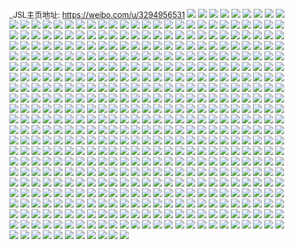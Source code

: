 _JSL主页地址: https://weibo.com/u/3294956531 
![](https://wx4.sinaimg.cn/mw2000/c4650bf3gy1h93slrghb8j22402tcnpe.jpg) 
![](https://wx4.sinaimg.cn/mw2000/c4650bf3gy1h93slu0epxj22bc3341kz.jpg) 
![](https://wx4.sinaimg.cn/mw2000/c4650bf3gy1h93slx57bfj22bc334npe.jpg) 
![](https://wx4.sinaimg.cn/mw2000/c4650bf3gy1h93sljylfbj21kw23vqv5.jpg) 
![](https://wx4.sinaimg.cn/mw2000/c4650bf3gy1h93sle7juzj22bc3344qr.jpg) 
![](https://wx4.sinaimg.cn/mw2000/c4650bf3gy1h93slixsg0j22bc334qv6.jpg) 
![](https://wx4.sinaimg.cn/mw2000/c4650bf3gy1h93slv5xr2j22bc334kjm.jpg) 
![](https://wx4.sinaimg.cn/mw2000/c4650bf3gy1h93slajs95j22bc334u0y.jpg) 
![](https://wx4.sinaimg.cn/mw2000/c4650bf3gy1h93slnsltlj22bc334e84.jpg) 
![](https://wx4.sinaimg.cn/mw2000/c4650bf3gy1h93sm0aquuj22bc3341l0.jpg) 
![](https://wx4.sinaimg.cn/mw2000/c4650bf3gy1h93sm4n67ij22bc334qv8.jpg) 
![](https://wx4.sinaimg.cn/mw2000/c4650bf3gy1h93slha24cj22632w4b2b.jpg) 
![](https://wx4.sinaimg.cn/mw2000/c4650bf3gy1h93sm57i3yj20hs0dcwfg.jpg) 
![](https://wx4.sinaimg.cn/mw2000/c4650bf3gy1h8xwhsje6uj224836ce83.jpg) 
![](https://wx4.sinaimg.cn/mw2000/c4650bf3gy1h8xwhnnsmej224836cb2d.jpg) 
![](https://wx4.sinaimg.cn/mw2000/c4650bf3gy1h8xwhj0mkvj224836cu0y.jpg) 
![](https://wx4.sinaimg.cn/mw2000/c4650bf3gy1h8xwhxky1kj220t2yaqv7.jpg) 
![](https://wx4.sinaimg.cn/mw2000/c4650bf3gy1h87clsj6h8j222w34db2a.jpg) 
![](https://wx4.sinaimg.cn/mw2000/c4650bf3gy1h87cltz0zdj21x02vi1ky.jpg) 
![](https://wx4.sinaimg.cn/mw2000/c4650bf3gy1h87clqzdgnj224836c4qs.jpg) 
![](https://wx4.sinaimg.cn/mw2000/c4650bf3gy1h87clw13a3j224836cb2b.jpg) 
![](https://wx4.sinaimg.cn/mw2000/c4650bf3gy1h87clxeji2j21wc2uiqv5.jpg) 
![](https://wx4.sinaimg.cn/mw2000/c4650bf3gy1h87cm06vm9j224836ce83.jpg) 
![](https://wx4.sinaimg.cn/mw2000/c4650bf3ly1h851cp0ze2j227g2xyhdu.jpg) 
![](https://wx4.sinaimg.cn/mw2000/c4650bf3ly1h851d4yn8pj22c0340x6q.jpg) 
![](https://wx4.sinaimg.cn/mw2000/c4650bf3ly1h851clc7efj222w2rv4qr.jpg) 
![](https://wx4.sinaimg.cn/mw2000/c4650bf3ly1h851cj6bh9j22c0340kjm.jpg) 
![](https://wx4.sinaimg.cn/mw2000/c4650bf3ly1h851ctcuplj22c0341npf.jpg) 
![](https://wx4.sinaimg.cn/mw2000/c4650bf3ly1h851d3t8nvj224p2ua1ky.jpg) 
![](https://wx4.sinaimg.cn/mw2000/c4650bf3ly1h851cnp757j22c0340e82.jpg) 
![](https://wx4.sinaimg.cn/mw2000/c4650bf3ly1h7ngvxtyj9j237k4tckjt.jpg) 
![](https://wx4.sinaimg.cn/mw2000/c4650bf3ly1h7ngjrd2pqj237k4tc1l9.jpg) 
![](https://wx4.sinaimg.cn/mw2000/c4650bf3ly1h7ngk8sul1j221g327kjn.jpg) 
![](https://wx4.sinaimg.cn/mw2000/c4650bf3ly1h7ngjl74mtj221m32gkjn.jpg) 
![](https://wx4.sinaimg.cn/mw2000/c4650bf3ly1h7ngw38clqj237k4tce8e.jpg) 
![](https://wx4.sinaimg.cn/mw2000/c4650bf3ly1h7ngji4rc7j232o21skjn.jpg) 
![](https://wx4.sinaimg.cn/mw2000/c4650bf3gy1h7uqg4345aj22dr367npg.jpg) 
![](https://wx4.sinaimg.cn/mw2000/c4650bf3gy1h7uqfsn1o2j22dr3671l0.jpg) 
![](https://wx4.sinaimg.cn/mw2000/c4650bf3gy1h7uqfnf4slj22dr367u0z.jpg) 
![](https://wx4.sinaimg.cn/mw2000/c4650bf3gy1h7uqfysjbcj22dr3671l0.jpg) 
![](https://wx4.sinaimg.cn/mw2000/c4650bf3gy1h6umljmu4mj22c0340kjm.jpg) 
![](https://wx4.sinaimg.cn/mw2000/c4650bf3gy1h6umlhaslwj22c03407wj.jpg) 
![](https://wx4.sinaimg.cn/mw2000/c4650bf3gy1h6umlic2pnj22a431iu0x.jpg) 
![](https://wx4.sinaimg.cn/mw2000/c4650bf3gy1h6umlbp02ej222y2ryqv5.jpg) 
![](https://wx4.sinaimg.cn/mw2000/c4650bf3gy1h6umleh306j22c0340hdv.jpg) 
![](https://wx4.sinaimg.cn/mw2000/c4650bf3gy1h6umladmlij22au32ge82.jpg) 
![](https://wx4.sinaimg.cn/mw2000/c4650bf3gy1h6kfefegu8j2224336u0y.jpg) 
![](https://wx4.sinaimg.cn/mw2000/c4650bf3gy1h6kfexi9tzj237k4tcu16.jpg) 
![](https://wx4.sinaimg.cn/mw2000/c4650bf3gy1h6kfejystoj223k35c1kx.jpg) 
![](https://wx4.sinaimg.cn/mw2000/c4650bf3gy1h6kfe503ajj224836cdzy.jpg) 
![](https://wx4.sinaimg.cn/mw2000/c4650bf3gy1h6kfdzsmpdj224836ce83.jpg) 
![](https://wx4.sinaimg.cn/mw2000/c4650bf3gy1h6kfe6lt2bj216f1rnu0u.jpg) 
![](https://wx4.sinaimg.cn/mw2000/c4650bf3gy1h6kferxjq0j237k4tcqvb.jpg) 
![](https://wx4.sinaimg.cn/mw2000/c4650bf3gy1h6kfe9suujj221731te83.jpg) 
![](https://wx4.sinaimg.cn/mw2000/c4650bf3gy1h6kff0veppj237k4tce8a.jpg) 
![](https://wx4.sinaimg.cn/mw2000/c4650bf3gy1h6kfedmyz5j214b1ohwkn.jpg) 
![](https://wx4.sinaimg.cn/mw2000/c4650bf3gy1h6kfe1ikgij221m32fqkh.jpg) 
![](https://wx4.sinaimg.cn/mw2000/c4650bf3gy1h6kfenhhjbj237k4tcnpd.jpg) 
![](https://wx4.sinaimg.cn/mw2000/c4650bf3gy1h6kfe848gfj221h32eb2a.jpg) 
![](https://wx4.sinaimg.cn/mw2000/c4650bf3gy1h6ehwy1xtaj20wi1ycu0y.jpg) 
![](https://wx4.sinaimg.cn/mw2000/c4650bf3gy1h6ehx15eb1j20wi1ychdv.jpg) 
![](https://wx4.sinaimg.cn/mw2000/c4650bf3gy1h6ehx5i5p4j20wi1yce83.jpg) 
![](https://wx4.sinaimg.cn/mw2000/c4650bf3gy1h6ehwvah5bj20wi1ycu0y.jpg) 
![](https://wx4.sinaimg.cn/mw2000/c4650bf3gy1h61ulgd1xaj21lv1lvnhf.jpg) 
![](https://wx4.sinaimg.cn/mw2000/c4650bf3gy1h61ulczks6j222q2rnkjn.jpg) 
![](https://wx4.sinaimg.cn/mw2000/c4650bf3gy1h61unn9sh6j22c03404qq.jpg) 
![](https://wx4.sinaimg.cn/mw2000/c4650bf3gy1h61ulb6ajfj21mu1mu1kx.jpg) 
![](https://wx4.sinaimg.cn/mw2000/c4650bf3gy1h61unm6zyej23402c0hdv.jpg) 
![](https://wx4.sinaimg.cn/mw2000/c4650bf3gy1h54clecxuej21s016o1kx.jpg) 
![](https://wx4.sinaimg.cn/mw2000/c4650bf3gy1h54clh0zn1j216o1s01kx.jpg) 
![](https://wx4.sinaimg.cn/mw2000/c4650bf3gy1h54clcs2aij234022o1l0.jpg) 
![](https://wx4.sinaimg.cn/mw2000/c4650bf3gy1h54clhnky5j213b1mz4nh.jpg) 
![](https://wx4.sinaimg.cn/mw2000/c4650bf3gy1h4tyiqtdcij22c0340kjl.jpg) 
![](https://wx4.sinaimg.cn/mw2000/c4650bf3gy1h4tyiuf2iwj22c0349npg.jpg) 
![](https://wx4.sinaimg.cn/mw2000/c4650bf3gy1h4tyipwog4j22c0340hdt.jpg) 
![](https://wx4.sinaimg.cn/mw2000/c4650bf3gy1h4tyiaglhij22c03404qp.jpg) 
![](https://wx4.sinaimg.cn/mw2000/c4650bf3gy1h4tyidvdcxj22892z0kjl.jpg) 
![](https://wx4.sinaimg.cn/mw2000/c4650bf3gy1h4tyinc8ojj22c0340hdv.jpg) 
![](https://wx4.sinaimg.cn/mw2000/c4650bf3gy1h4tyih3fg0j22c0340b2b.jpg) 
![](https://wx4.sinaimg.cn/mw2000/c4650bf3gy1h4tyion994j229f30k1ky.jpg) 
![](https://wx4.sinaimg.cn/mw2000/c4650bf3gy1h4tyikgzlfj229r310qv5.jpg) 
![](https://wx4.sinaimg.cn/mw2000/c4650bf3gy1h4pvcrmjpuj237k4tcqv8.jpg) 
![](https://wx4.sinaimg.cn/mw2000/c4650bf3gy1h4pvcgn1gdj222o340e82.jpg) 
![](https://wx4.sinaimg.cn/mw2000/c4650bf3gy1h4pvcplu4ej21r0340e3y.jpg) 
![](https://wx4.sinaimg.cn/mw2000/c4650bf3gy1h4pvcldfxyj234022o7wj.jpg) 
![](https://wx4.sinaimg.cn/mw2000/c4650bf3gy1h4pvcosl6tj222o340npf.jpg) 
![](https://wx4.sinaimg.cn/mw2000/c4650bf3gy1h4pvcw44k9j237k4tckjs.jpg) 
![](https://wx4.sinaimg.cn/mw2000/c4650bf3gy1h4pvcj55quj222o3407wi.jpg) 
![](https://wx4.sinaimg.cn/mw2000/c4650bf3gy1h4pvd1eq24j237k4tcqvc.jpg) 
![](https://wx4.sinaimg.cn/mw2000/c4650bf3gy1h4pvd77skuj237k4tce89.jpg) 
![](https://wx4.sinaimg.cn/mw2000/c4650bf3gy1h4pvcmei62j22c03407wi.jpg) 
![](https://wx4.sinaimg.cn/mw2000/c4650bf3gy1h4pvcemn5hj222o340hdu.jpg) 
![](https://wx4.sinaimg.cn/mw2000/c4650bf3gy1h4nr6ww0guj224r1renn5.jpg) 
![](https://wx4.sinaimg.cn/mw2000/c4650bf3gy1h4nr6xrmu2j22c0340ay5.jpg) 
![](https://wx4.sinaimg.cn/mw2000/c4650bf3gy1h4nr759xn3j226q2wy1kx.jpg) 
![](https://wx4.sinaimg.cn/mw2000/c4650bf3gy1h4nr72285qj22bt33rkjl.jpg) 
![](https://wx4.sinaimg.cn/mw2000/c4650bf3gy1h4nr731p26j22c0340npd.jpg) 
![](https://wx4.sinaimg.cn/mw2000/c4650bf3gy1h4nr6yvvgbj22b332sb29.jpg) 
![](https://wx4.sinaimg.cn/mw2000/c4650bf3gy1h4nr70zv2nj22c0340kjl.jpg) 
![](https://wx4.sinaimg.cn/mw2000/c4650bf3gy1h4hvg5lzgzj222o340qv7.jpg) 
![](https://wx4.sinaimg.cn/mw2000/c4650bf3gy1h4hvfxrpd4j237k4tc1l9.jpg) 
![](https://wx4.sinaimg.cn/mw2000/c4650bf3gy1h4hvg1xma6j222o340x6r.jpg) 
![](https://wx4.sinaimg.cn/mw2000/c4650bf3gy1h4hvg86sl4j222o340b2c.jpg) 
![](https://wx4.sinaimg.cn/mw2000/c4650bf3gy1h4hvgn24vfj237k4tcu16.jpg) 
![](https://wx4.sinaimg.cn/mw2000/c4650bf3gy1h4hvgahlr3j222o340b2c.jpg) 
![](https://wx4.sinaimg.cn/mw2000/c4650bf3gy1h4hvghfktnj237k4tcqve.jpg) 
![](https://wx4.sinaimg.cn/mw2000/c4650bf3gy1h4hvgd40nej222o340kjo.jpg) 
![](https://wx4.sinaimg.cn/mw2000/c4650bf3gy1h4dsec7txzj22b332shdu.jpg) 
![](https://wx4.sinaimg.cn/mw2000/c4650bf3gy1h4dp3ckf2hj22c0340e81.jpg) 
![](https://wx4.sinaimg.cn/mw2000/c4650bf3gy1h4dp3dl429j223n2sv4qq.jpg) 
![](https://wx4.sinaimg.cn/mw2000/c4650bf3gy1h4dp3bp88bj22av32hhdt.jpg) 
![](https://wx4.sinaimg.cn/mw2000/c4650bf3gy1h4dp38w5ljj22c0340kjm.jpg) 
![](https://wx4.sinaimg.cn/mw2000/c4650bf3gy1h4dp39tg1lj22be337kjl.jpg) 
![](https://wx4.sinaimg.cn/mw2000/c4650bf3gy1h4dp4cylehj224l2u31ky.jpg) 
![](https://wx4.sinaimg.cn/mw2000/c4650bf3gy1h3w0zk93ffj22ap329npd.jpg) 
![](https://wx4.sinaimg.cn/mw2000/c4650bf3gy1h3w0zsh9jgj22172plnpd.jpg) 
![](https://wx4.sinaimg.cn/mw2000/c4650bf3gy1h3w0zm3528j21xw2l74qq.jpg) 
![](https://wx4.sinaimg.cn/mw2000/c4650bf3gy1h3w0zhut9oj228m2zhkjl.jpg) 
![](https://wx4.sinaimg.cn/mw2000/c4650bf3gy1h3w0zpjjemj228z3001kz.jpg) 
![](https://wx4.sinaimg.cn/mw2000/c4650bf3gy1h3w0zg7483j220h2on7wi.jpg) 
![](https://wx4.sinaimg.cn/mw2000/c4650bf3gy1h3w0ze2y7ej22a631ke81.jpg) 
![](https://wx4.sinaimg.cn/mw2000/c4650bf3gy1h3w0zj4n33j22c0340npd.jpg) 
![](https://wx4.sinaimg.cn/mw2000/c4650bf3gy1h3a4cqukffj20xc4bkhdu.jpg) 
![](https://wx4.sinaimg.cn/mw2000/c4650bf3gy1h3a4cbrvnzj20xc462b2a.jpg) 
![](https://wx4.sinaimg.cn/mw2000/c4650bf3gy1h3a4cgulzej20xc2gwhdt.jpg) 
![](https://wx4.sinaimg.cn/mw2000/c4650bf3gy1h3a4cj5zypj20xc2gw7wh.jpg) 
![](https://wx4.sinaimg.cn/mw2000/c4650bf3gy1h3a4ck5qv8j215o1jk7qm.jpg) 
![](https://wx4.sinaimg.cn/mw2000/c4650bf3gy1h3a4ci08bdj20xc38ob29.jpg) 
![](https://wx4.sinaimg.cn/mw2000/c4650bf3gy1h3a4cl51z1j20uk3hz1kx.jpg) 
![](https://wx4.sinaimg.cn/mw2000/c4650bf3gy1h3a4cn9iukj20xc5k0kjm.jpg) 
![](https://wx4.sinaimg.cn/mw2000/c4650bf3gy1h3a4covi2tj20xc462u0x.jpg) 
![](https://wx4.sinaimg.cn/mw2000/c4650bf3gy1h3a4d52fqcj215o1qi4qp.jpg) 
![](https://wx4.sinaimg.cn/mw2000/c4650bf3gy1h2u9tt6k64j20rb10f4e6.jpg) 
![](https://wx4.sinaimg.cn/mw2000/c4650bf3gy1h2u9ttm7alj20r0100gyv.jpg) 
![](https://wx4.sinaimg.cn/mw2000/c4650bf3gy1h2u9tu2xl2j20rd10hwsn.jpg) 
![](https://wx4.sinaimg.cn/mw2000/c4650bf3gy1h2u9tv7m39j20r5106drc.jpg) 
![](https://wx4.sinaimg.cn/mw2000/c4650bf3gy1h2u9tvq4kjj20r5107k2b.jpg) 
![](https://wx4.sinaimg.cn/mw2000/c4650bf3gy1h2u9ts3v2mj20qy0zxgy2.jpg) 
![](https://wx4.sinaimg.cn/mw2000/c4650bf3gy1h2hjsxbeylj215o3344qp.jpg) 
![](https://wx4.sinaimg.cn/mw2000/c4650bf3gy1h2hjszbi2aj215o335kjm.jpg) 
![](https://wx4.sinaimg.cn/mw2000/c4650bf3gy1h2hjto8ke6j22c0340hdw.jpg) 
![](https://wx4.sinaimg.cn/mw2000/c4650bf3gy1h2hjtlgk5jj22c0340kjo.jpg) 
![](https://wx4.sinaimg.cn/mw2000/c4650bf3gy1h299l1rnrlj22c0340b29.jpg) 
![](https://wx4.sinaimg.cn/mw2000/c4650bf3gy1h299uuobz4j21e31ur4jw.jpg) 
![](https://wx4.sinaimg.cn/mw2000/c4650bf3gy1h299vqetdyj22a931o7wi.jpg) 
![](https://wx4.sinaimg.cn/mw2000/c4650bf3gy1h299vg4zb9j225o2vk7wh.jpg) 
![](https://wx4.sinaimg.cn/mw2000/c4650bf3gy1h299ves66zj22c0340x6q.jpg) 
![](https://wx4.sinaimg.cn/mw2000/c4650bf3gy1h299v3bhx9j226n2wvqv6.jpg) 
![](https://wx4.sinaimg.cn/mw2000/c4650bf3gy1h299vnpfcqj22c0340u0y.jpg) 
![](https://wx4.sinaimg.cn/mw2000/c4650bf3gy1h1v8vt6dr0j215o1jke81.jpg) 
![](https://wx4.sinaimg.cn/mw2000/c4650bf3gy1h1v8w290ygj222o340u11.jpg) 
![](https://wx4.sinaimg.cn/mw2000/c4650bf3gy1h1v8x3cz8yj24tc37ke89.jpg) 
![](https://wx4.sinaimg.cn/mw2000/c4650bf3gy1h1v8w80riuj222o340kjo.jpg) 
![](https://wx4.sinaimg.cn/mw2000/c4650bf3gy1h1v8vrm54aj234022o1l0.jpg) 
![](https://wx4.sinaimg.cn/mw2000/c4650bf3gy1h1v8vwb315j21z02yge83.jpg) 
![](https://wx4.sinaimg.cn/mw2000/c4650bf3gy1h1v8vkeo67j237k4tcb2i.jpg) 
![](https://wx4.sinaimg.cn/mw2000/c4650bf3gy1h1v8vm7q8kj21s016o1kx.jpg) 
![](https://wx4.sinaimg.cn/mw2000/c4650bf3gy1h1v8vn24sfj216o1s0ngr.jpg) 
![](https://wx4.sinaimg.cn/mw2000/c4650bf3gy1h1v8wmns60j24tc37khe1.jpg) 
![](https://wx4.sinaimg.cn/mw2000/c4650bf3gy1h1v8wuuqplj24tc37kkjt.jpg) 
![](https://wx4.sinaimg.cn/mw2000/c4650bf3gy1h1v8wevlkcj22r144j7wo.jpg) 
![](https://wx4.sinaimg.cn/mw2000/c4650bf3gy1h1ihrgshwnj21zn2zh1l0.jpg) 
![](https://wx4.sinaimg.cn/mw2000/c4650bf3gy1h1ihrmojedj22c0340u0y.jpg) 
![](https://wx4.sinaimg.cn/mw2000/c4650bf3gy1h1ihrjxh2zj226g2wmnpd.jpg) 
![](https://wx4.sinaimg.cn/mw2000/c4650bf3gy1h1ihro2c1tj22c0340kjm.jpg) 
![](https://wx4.sinaimg.cn/mw2000/c4650bf3gy1h1ihrf3w5wj21yf2xn7wk.jpg) 
![](https://wx4.sinaimg.cn/mw2000/c4650bf3gy1h1ihrl3eruj22c03404qr.jpg) 
![](https://wx4.sinaimg.cn/mw2000/c4650bf3gy1h1ihri56cij21sf2opb2b.jpg) 
![](https://wx4.sinaimg.cn/mw2000/c4650bf3gy1h13s1uevtnj22c0340u0y.jpg) 
![](https://wx4.sinaimg.cn/mw2000/c4650bf3gy1h13s1pxqpgj21xs2wox6q.jpg) 
![](https://wx4.sinaimg.cn/mw2000/c4650bf3gy1h13s1w37qxj22c0340hdu.jpg) 
![](https://wx4.sinaimg.cn/mw2000/c4650bf3gy1h13s1nesxnj221v32tkjm.jpg) 
![](https://wx4.sinaimg.cn/mw2000/c4650bf3gy1h13s1gxhopj21xj2kqhdt.jpg) 
![](https://wx4.sinaimg.cn/mw2000/c4650bf3gy1h13s1lnik5j22c03401kz.jpg) 
![](https://wx4.sinaimg.cn/mw2000/c4650bf3gy1h13s200ujfj227o2y8npd.jpg) 
![](https://wx4.sinaimg.cn/mw2000/c4650bf3gy1h0mjjm5bguj22c02c0b29.jpg) 
![](https://wx4.sinaimg.cn/mw2000/c4650bf3gy1h0mj9qp9evj22c02c01ky.jpg) 
![](https://wx4.sinaimg.cn/mw2000/c4650bf3gy1h0mjaauj25j22c02c0kjm.jpg) 
![](https://wx4.sinaimg.cn/mw2000/c4650bf3gy1h0fnkpm2t9j2226338npg.jpg) 
![](https://wx4.sinaimg.cn/mw2000/c4650bf3gy1h0fnks176ej229s3eo4qt.jpg) 
![](https://wx4.sinaimg.cn/mw2000/c4650bf3gy1h0fnknmd5qj222o33yu0z.jpg) 
![](https://wx4.sinaimg.cn/mw2000/c4650bf3gy1h0ficjed3pj21v633yqv8.jpg) 
![](https://wx4.sinaimg.cn/mw2000/c4650bf3gy1h0ficryx0mj229s3eonpg.jpg) 
![](https://wx4.sinaimg.cn/mw2000/c4650bf3gy1h0ficmy32bj222a33fe85.jpg) 
![](https://wx4.sinaimg.cn/mw2000/c4650bf3gy1h0ficgobf1j2222333b2b.jpg) 
![](https://wx4.sinaimg.cn/mw2000/c4650bf3gy1h0ficv55scj229s3eonpg.jpg) 
![](https://wx4.sinaimg.cn/mw2000/c4650bf3gy1h0ficourp4j21vt2tpqv6.jpg) 
![](https://wx4.sinaimg.cn/mw2000/c4650bf3gy1h0au8t74vwj22263397wj.jpg) 
![](https://wx4.sinaimg.cn/mw2000/c4650bf3gy1h0au8w34owj222o33yqv7.jpg) 
![](https://wx4.sinaimg.cn/mw2000/c4650bf3gy1h0au95nizfj221q32k1l0.jpg) 
![](https://wx4.sinaimg.cn/mw2000/c4650bf3gy1h0au8lv2h5j233y22o1l0.jpg) 
![](https://wx4.sinaimg.cn/mw2000/c4650bf3gy1h0au8ob98qj215o1jlkai.jpg) 
![](https://wx4.sinaimg.cn/mw2000/c4650bf3gy1h0au91ay5oj233y22o7wk.jpg) 
![](https://wx4.sinaimg.cn/mw2000/c4650bf3gy1h02qp582lwj22by33z7wj.jpg) 
![](https://wx4.sinaimg.cn/mw2000/c4650bf3gy1h02qphy6bfj22c0340u0y.jpg) 
![](https://wx4.sinaimg.cn/mw2000/c4650bf3gy1h02qpdzq25j22c0340b2b.jpg) 
![](https://wx4.sinaimg.cn/mw2000/c4650bf3gy1h02qpape3yj22c03404qr.jpg) 
![](https://wx4.sinaimg.cn/mw2000/c4650bf3gy1gzvtg94en0j20ww1dcwua.jpg) 
![](https://wx4.sinaimg.cn/mw2000/c4650bf3gy1gzvtga7i9gj20tf184gwb.jpg) 
![](https://wx4.sinaimg.cn/mw2000/c4650bf3gy1gzvtgb1mfhj20ww1dcwr2.jpg) 
![](https://wx4.sinaimg.cn/mw2000/c4650bf3gy1gzvtg9vazqj20ww1dck4c.jpg) 
![](https://wx4.sinaimg.cn/mw2000/c4650bf3gy1gzvtgalrlgj20t517q12h.jpg) 
![](https://wx4.sinaimg.cn/mw2000/c4650bf3gy1gzvtg9h57gj20ww1dcdsx.jpg) 
![](https://wx4.sinaimg.cn/mw2000/c4650bf3gy1gz9zwm8ap1j223v2t5hdu.jpg) 
![](https://wx4.sinaimg.cn/mw2000/c4650bf3gy1gz9zwmyw3fj221v2vg4qp.jpg) 
![](https://wx4.sinaimg.cn/mw2000/c4650bf3gy1gz9zwnv7dsj22422tfb2a.jpg) 
![](https://wx4.sinaimg.cn/mw2000/c4650bf3gy1gz9zwps89qj22c0340u0y.jpg) 
![](https://wx4.sinaimg.cn/mw2000/c4650bf3gy1gz9zwomvuvj22c03404qp.jpg) 
![](https://wx4.sinaimg.cn/mw2000/c4650bf3gy1gz9zwie5ezj21z82mz7wh.jpg) 
![](https://wx4.sinaimg.cn/mw2000/c4650bf3gy1gz9zwqj7a4j22c0340hdt.jpg) 
![](https://wx4.sinaimg.cn/mw2000/c4650bf3gy1gyr3yjmceoj223i2wehdt.jpg) 
![](https://wx4.sinaimg.cn/mw2000/c4650bf3gy1gyr3yifvhpj224u2zlb2a.jpg) 
![](https://wx4.sinaimg.cn/mw2000/c4650bf3gy1gyr3yfflohj22c0340qv5.jpg) 
![](https://wx4.sinaimg.cn/mw2000/c4650bf3gy1gyr3yky672j228m2zghdt.jpg) 
![](https://wx4.sinaimg.cn/mw2000/c4650bf3gy1gyr47ex9thj22ar32dhdt.jpg) 
![](https://wx4.sinaimg.cn/mw2000/c4650bf3gy1gyr3yed7uvj21pm2d57wh.jpg) 
![](https://wx4.sinaimg.cn/mw2000/c4650bf3gy1gyfkzx4hs5j214l1ktk8e.jpg) 
![](https://wx4.sinaimg.cn/mw2000/c4650bf3gy1gyfkzy5bkzj214n1kwdxz.jpg) 
![](https://wx4.sinaimg.cn/mw2000/c4650bf3gy1gyfkzzr8rtj214l1ktwwq.jpg) 
![](https://wx4.sinaimg.cn/mw2000/c4650bf3gy1gyfl00ea8aj214l1ktngm.jpg) 
![](https://wx4.sinaimg.cn/mw2000/c4650bf3gy1gyfkzxmuevj214l1kth25.jpg) 
![](https://wx4.sinaimg.cn/mw2000/c4650bf3gy1gyfkzz6dazj214l1kt7kh.jpg) 
![](https://wx4.sinaimg.cn/mw2000/c4650bf3gy1gyfkzymoa2j214l1kttrj.jpg) 
![](https://wx4.sinaimg.cn/mw2000/c4650bf3gy1gy7e0zerfij21401hcwsc.jpg) 
![](https://wx4.sinaimg.cn/mw2000/c4650bf3gy1gy6k0r36wmj21mu1mu7wh.jpg) 
![](https://wx4.sinaimg.cn/mw2000/c4650bf3gy1gy6k0pzyrqj22c0340x6p.jpg) 
![](https://wx4.sinaimg.cn/mw2000/c4650bf3gy1gy6k0oi9bej22762xknpd.jpg) 
![](https://wx4.sinaimg.cn/mw2000/c4650bf3gy1gx6prayq0dj20sk0ob413.jpg) 
![](https://wx4.sinaimg.cn/mw2000/c4650bf3gy1gx4akl6r06j21401hcwqc.jpg) 
![](https://wx4.sinaimg.cn/mw2000/c4650bf3gy1gx4akbdg06j22c0340x6r.jpg) 
![](https://wx4.sinaimg.cn/mw2000/c4650bf3gy1gx4akjulxtj22ds1scu0y.jpg) 
![](https://wx4.sinaimg.cn/mw2000/c4650bf3gy1gx4al48tdxj226m2wthdu.jpg) 
![](https://wx4.sinaimg.cn/mw2000/c4650bf3gy1gx4al7sajlj22c02c01kx.jpg) 
![](https://wx4.sinaimg.cn/mw2000/c4650bf3gy1gx4akvvxo0j22c0340kjn.jpg) 
![](https://wx4.sinaimg.cn/mw2000/c4650bf3gy1gx22f7s6joj222i2rcqv6.jpg) 
![](https://wx4.sinaimg.cn/mw2000/c4650bf3gy1gx22f3s8euj22c0340npg.jpg) 
![](https://wx4.sinaimg.cn/mw2000/c4650bf3gy1gx22f64tuyj22c0340x6r.jpg) 
![](https://wx4.sinaimg.cn/mw2000/c4650bf3gy1gx22fcr4urj229930dnpe.jpg) 
![](https://wx4.sinaimg.cn/mw2000/c4650bf3gy1gx22fdm78wj21401hc1kx.jpg) 
![](https://wx4.sinaimg.cn/mw2000/c4650bf3gy1gx22fk2hnvj22c0340x6q.jpg) 
![](https://wx4.sinaimg.cn/mw2000/c4650bf3gy1gx22f9sja1j22c0340qv7.jpg) 
![](https://wx4.sinaimg.cn/mw2000/c4650bf3gy1gx22fb51qfj227l2y6npe.jpg) 
![](https://wx4.sinaimg.cn/mw2000/c4650bf3gy1gx22ffka7rj21r03401l0.jpg) 
![](https://wx4.sinaimg.cn/mw2000/c4650bf3gy1gx22fihos4j23402c0x6q.jpg) 
![](https://wx4.sinaimg.cn/mw2000/c4650bf3gy1gwu1rwhthdj21x52k71kx.jpg) 
![](https://wx4.sinaimg.cn/mw2000/c4650bf3gy1gwu1rxbzhhj224k2u37wh.jpg) 
![](https://wx4.sinaimg.cn/mw2000/c4650bf3gy1gwtw399x06j22zv28wqv6.jpg) 
![](https://wx4.sinaimg.cn/mw2000/c4650bf3gy1gwtpt1rjroj22c0340hdv.jpg) 
![](https://wx4.sinaimg.cn/mw2000/c4650bf3gy1gwtpt9sv7oj22c02c01ky.jpg) 
![](https://wx4.sinaimg.cn/mw2000/c4650bf3gy1gwtpteuch9j22c0340kjl.jpg) 
![](https://wx4.sinaimg.cn/mw2000/c4650bf3gy1gwrct2qn00j20wi0gw783.jpg) 
![](https://wx4.sinaimg.cn/mw2000/c4650bf3gy1gwcnjjxyvkj20u0140496.jpg) 
![](https://wx4.sinaimg.cn/mw2000/c4650bf3gy1gwcnjmxetxj214h1hzb29.jpg) 
![](https://wx4.sinaimg.cn/mw2000/c4650bf3gy1gwcnpr0iqvj22c0340x6q.jpg) 
![](https://wx4.sinaimg.cn/mw2000/c4650bf3gy1gwcnjolb8vj21kw1kwqv5.jpg) 
![](https://wx4.sinaimg.cn/mw2000/c4650bf3gy1gwcnjj47zmj22ao328b2a.jpg) 
![](https://wx4.sinaimg.cn/mw2000/c4650bf3gy1gwcnjg9zirj21kw1kwnpd.jpg) 
![](https://wx4.sinaimg.cn/mw2000/c4650bf3gy1gwcnjwyn9pj23402c0hdu.jpg) 
![](https://wx4.sinaimg.cn/mw2000/c4650bf3gy1gwco3qdbvqj22c0340kjq.jpg) 
![](https://wx4.sinaimg.cn/mw2000/c4650bf3gy1gwcnjqx6xnj22c02c0hdu.jpg) 
![](https://wx4.sinaimg.cn/mw2000/c4650bf3gy1gwcnk5y8z6j22c02c0qv5.jpg) 
![](https://wx4.sinaimg.cn/mw2000/c4650bf3gy1gwbfcf3qgyj22c02c0npd.jpg) 
![](https://wx4.sinaimg.cn/mw2000/c4650bf3gy1gwbfcvjwlej22c02c0kjl.jpg) 
![](https://wx4.sinaimg.cn/mw2000/c4650bf3gy1gwbfdteib4j22c02c0kjl.jpg) 
![](https://wx4.sinaimg.cn/mw2000/c4650bf3gy1gw5ogv6pzrj21q52avu0x.jpg) 
![](https://wx4.sinaimg.cn/mw2000/c4650bf3gy1gvyoufz71kj22c02c0npd.jpg) 
![](https://wx4.sinaimg.cn/mw2000/c4650bf3gy1gvyotvwdlwj2243243qv5.jpg) 
![](https://wx4.sinaimg.cn/mw2000/c4650bf3gy1gvyotqml8hj229e29ekjl.jpg) 
![](https://wx4.sinaimg.cn/mw2000/c4650bf3gy1gvyoujtky2j2275275kjl.jpg) 
![](https://wx4.sinaimg.cn/mw2000/c4650bf3gy1gvyou6wnntj22c0340b2a.jpg) 
![](https://wx4.sinaimg.cn/mw2000/c4650bf3gy1gvyou25bjbj21ri2cfnjt.jpg) 
![](https://wx4.sinaimg.cn/mw2000/c4650bf3gy1gvxsws2byej211c0s0qbx.jpg) 
![](https://wx4.sinaimg.cn/mw2000/c4650bf3gy1gvxswrecx2j20u0142th5.jpg) 
![](https://wx4.sinaimg.cn/mw2000/c4650bf3gy1gvxswq3yrjj20r810e44d.jpg) 
![](https://wx4.sinaimg.cn/mw2000/c4650bf3gy1gvxswtvfo2j23402c0qv5.jpg) 
![](https://wx4.sinaimg.cn/mw2000/003AZiIbgy1gvqfhpwaujj61te2f7b2a02.jpg) 
![](https://wx4.sinaimg.cn/mw2000/003AZiIbgy1gvqfhhypufj61uo2gve8302.jpg) 
![](https://wx4.sinaimg.cn/mw2000/003AZiIbgy1gvqfhl89zgj61w02ioqv702.jpg) 
![](https://wx4.sinaimg.cn/mw2000/003AZiIbgy1gvqfhoei4qj61w02ionpf02.jpg) 
![](https://wx4.sinaimg.cn/mw2000/003AZiIbgy1gvqfhjail6j61w02ioqv602.jpg) 
![](https://wx4.sinaimg.cn/mw2000/003AZiIbgy1gvqfhmrxthj61r32c4kjm02.jpg) 
![](https://wx4.sinaimg.cn/mw2000/003AZiIbgy1gvktyywiodj61l72dt7tj02.jpg) 
![](https://wx4.sinaimg.cn/mw2000/003AZiIbgy1gvktz5hv24j61k32cpkha02.jpg) 
![](https://wx4.sinaimg.cn/mw2000/003AZiIbgy1gvktz1fyobj61ju2cb1kx02.jpg) 
![](https://wx4.sinaimg.cn/mw2000/003AZiIbgy1gvktz81c2bj61jx2cgdwm02.jpg) 
![](https://wx4.sinaimg.cn/mw2000/003AZiIbgy1gvktz6v6c4j61n12h4tzr02.jpg) 
![](https://wx4.sinaimg.cn/mw2000/003AZiIbgy1gvktywt7kqj61lq2f64qp02.jpg) 
![](https://wx4.sinaimg.cn/mw2000/003AZiIbgy1gvktz01gwpj61cm20vwxm02.jpg) 
![](https://wx4.sinaimg.cn/mw2000/003AZiIbgy1gvpfiju8e9j61bd1z4tn002.jpg) 
![](https://wx4.sinaimg.cn/mw2000/003AZiIbgy1gvpfij0erwj61o22iob2902.jpg) 
![](https://wx4.sinaimg.cn/mw2000/003AZiIbgy1gvijl4o1afj61n82hf4q402.jpg) 
![](https://wx4.sinaimg.cn/mw2000/003AZiIbgy1gvijl5sdfvj61o22ioe8102.jpg) 
![](https://wx4.sinaimg.cn/mw2000/003AZiIbgy1gvijl8e421j61gx27x7wh02.jpg) 
![](https://wx4.sinaimg.cn/mw2000/003AZiIbgy1gvijl3pdpaj61o22io7wh02.jpg) 
![](https://wx4.sinaimg.cn/mw2000/003AZiIbgy1gvijl1btvxj61ls2f87wh02.jpg) 
![](https://wx4.sinaimg.cn/mw2000/003AZiIbgy1gvijl72fbsj61dx23e4qp02.jpg) 
![](https://wx4.sinaimg.cn/mw2000/003AZiIbgy1gv9bamwhpkj63402c0npd02.jpg) 
![](https://wx4.sinaimg.cn/mw2000/003AZiIbgy1gv9balgb31j61420u0gsg02.jpg) 
![](https://wx4.sinaimg.cn/mw2000/003AZiIbgy1gv9bakzs3zj60u0142tgs02.jpg) 
![](https://wx4.sinaimg.cn/mw2000/003AZiIbgy1gv9bakc3ybj61420u0ah902.jpg) 
![](https://wx4.sinaimg.cn/mw2000/003AZiIbgy1gv775ns2f7j61jk1jkhc302.jpg) 
![](https://wx4.sinaimg.cn/mw2000/003AZiIbgy1gv775oy73bj61jk15o1ax02.jpg) 
![](https://wx4.sinaimg.cn/mw2000/003AZiIbgy1gv775s2eymj61jk1jkaop02.jpg) 
![](https://wx4.sinaimg.cn/mw2000/003AZiIbgy1gv775u0rglj61jk1jkty902.jpg) 
![](https://wx4.sinaimg.cn/mw2000/003AZiIbgy1gv775thftoj61jk1jknli02.jpg) 
![](https://wx4.sinaimg.cn/mw2000/003AZiIbgy1gv775ofbvxj61jk1jk4lr02.jpg) 
![](https://wx4.sinaimg.cn/mw2000/003AZiIbgy1gv775pr53fj61jk1jke8102.jpg) 
![](https://wx4.sinaimg.cn/mw2000/003AZiIbgy1gv775r9p06j61jk1jk1kx02.jpg) 
![](https://wx4.sinaimg.cn/mw2000/003AZiIbgy1gv775sw4g2j61jk15owuh02.jpg) 
![](https://wx4.sinaimg.cn/mw2000/003AZiIbgy1gv0ygpayvhj61jk1jke8102.jpg) 
![](https://wx4.sinaimg.cn/mw2000/003AZiIbgy1guz2tsey95j62c02c0e8102.jpg) 
![](https://wx4.sinaimg.cn/mw2000/003AZiIbgy1guz2tx6qx1j62c02c0kjm02.jpg) 
![](https://wx4.sinaimg.cn/mw2000/003AZiIbgy1guz2ttgd93j617f1arasr02.jpg) 
![](https://wx4.sinaimg.cn/mw2000/003AZiIbgy1guz2tvh6x4j62c02c0kjm02.jpg) 
![](https://wx4.sinaimg.cn/mw2000/003AZiIbly1gtwlhj9ohyj61w02iox6p02.jpg) 
![](https://wx4.sinaimg.cn/mw2000/003AZiIbly1gtwlh8o9nzj61w02ioe8302.jpg) 
![](https://wx4.sinaimg.cn/mw2000/003AZiIbly1gtwlhc3xfuj61w02iokjm02.jpg) 
![](https://wx4.sinaimg.cn/mw2000/003AZiIbly1gtwlh4iehbj61w02iohdt02.jpg) 
![](https://wx4.sinaimg.cn/mw2000/003AZiIbly1gtwlhhp38dj62c02c0x6p02.jpg) 
![](https://wx4.sinaimg.cn/mw2000/003AZiIbly1gtwlh3mlxmj61w02ioe8102.jpg) 
![](https://wx4.sinaimg.cn/mw2000/003AZiIbly1gtwlheb6v6j61ss2ed7wh02.jpg) 
![](https://wx4.sinaimg.cn/mw2000/003AZiIbly1gtwlhf631kj61w02iob2902.jpg) 
![](https://wx4.sinaimg.cn/mw2000/003AZiIbly1gtwlhgf4m4j61t22er4qq02.jpg) 
![](https://wx4.sinaimg.cn/mw2000/c4650bf3gy1gt4pfjm8m2j21ei1ei4qp.jpg) 
![](https://wx4.sinaimg.cn/mw2000/c4650bf3gy1gt4pfm8azlj21ei1ei4qp.jpg) 
![](https://wx4.sinaimg.cn/mw2000/c4650bf3gy1gt4pfh8aicj21ei1ei7wh.jpg) 
![](https://wx4.sinaimg.cn/mw2000/c4650bf3gy1gt4pfpekqkj228k28kx6p.jpg) 
![](https://wx4.sinaimg.cn/mw2000/c4650bf3ly1gsmm1rscwcj21jk1jkqhy.jpg) 
![](https://wx4.sinaimg.cn/mw2000/c4650bf3ly1gsmm1q3ftaj21jk2224qp.jpg) 
![](https://wx4.sinaimg.cn/mw2000/c4650bf3ly1gsmm1r6a36j21jk1jkncc.jpg) 
![](https://wx4.sinaimg.cn/mw2000/c4650bf3ly1gsmm1syy79j21jk2221kx.jpg) 
![](https://wx4.sinaimg.cn/mw2000/c4650bf3ly1gsmm1uz9lrj21jk15oqnq.jpg) 
![](https://wx4.sinaimg.cn/mw2000/c4650bf3ly1gsmm1u568aj21jk2227wh.jpg) 
![](https://wx4.sinaimg.cn/mw2000/c4650bf3ly1gq4h03eqeaj229g29gwkg.jpg) 
![](https://wx4.sinaimg.cn/mw2000/c4650bf3gy1gpo6gyni8qj21w02io4qp.jpg) 
![](https://wx4.sinaimg.cn/mw2000/c4650bf3gy1gpo6h38akdj225w25wk6f.jpg) 
![](https://wx4.sinaimg.cn/mw2000/c4650bf3gy1gpo6h28qfdj2260260b29.jpg) 
![](https://wx4.sinaimg.cn/mw2000/c4650bf3gy1gpo6h0tccgj22c02c0npe.jpg) 
![](https://wx4.sinaimg.cn/mw2000/c4650bf3gy1gpo6gwjy7qj22c02c0e81.jpg) 
![](https://wx4.sinaimg.cn/mw2000/c4650bf3gy1gpo6h7e3vpj21ry2da7oe.jpg) 
![](https://wx4.sinaimg.cn/mw2000/003AZiIbly1gu528y5441j61w02ioe8202.jpg) 
![](https://wx4.sinaimg.cn/mw2000/003AZiIbly1gu5nf0k4u4j62582uzqv602.jpg) 
![](https://wx4.sinaimg.cn/mw2000/003AZiIbly1gu5nf2e3ngj62c03401l002.jpg) 
![](https://wx4.sinaimg.cn/mw2000/c4650bf3gy1gpf16lqi87j21w02iou0x.jpg) 
![](https://wx4.sinaimg.cn/mw2000/c4650bf3gy1gpf16irhigj21w02iob2a.jpg) 
![](https://wx4.sinaimg.cn/mw2000/c4650bf3gy1gp9a4guxc9j20oe0iadkq.jpg) 
![](https://wx4.sinaimg.cn/mw2000/c4650bf3gy1gp9a4eojlfj23332bb7wj.jpg) 
![](https://wx4.sinaimg.cn/mw2000/c4650bf3gy1gp9a4m3pxdj22bb332hdu.jpg) 
![](https://wx4.sinaimg.cn/mw2000/c4650bf3gy1gp9a4iz0tyj2224224hdt.jpg) 
![](https://wx4.sinaimg.cn/mw2000/c4650bf3gy1gp9a4fh3tij20ue14jwuc.jpg) 
![](https://wx4.sinaimg.cn/mw2000/c4650bf3gy1gp9a4g8332j213z1hbng4.jpg) 
![](https://wx4.sinaimg.cn/mw2000/c4650bf3ly1gnv7aur6uoj20tm13hdpi.jpg) 
![](https://wx4.sinaimg.cn/mw2000/c4650bf3ly1gnv7al21egj21r22c3u0x.jpg) 
![](https://wx4.sinaimg.cn/mw2000/c4650bf3ly1gnv7ahztrjj21si2e0x6p.jpg) 
![](https://wx4.sinaimg.cn/mw2000/c4650bf3ly1gnv7an879oj21w02ioe82.jpg) 
![](https://wx4.sinaimg.cn/mw2000/c4650bf3ly1gnv7aychybj22c02c0b29.jpg) 
![](https://wx4.sinaimg.cn/mw2000/c4650bf3ly1gnv7aqh952j21w02io7wh.jpg) 
![](https://wx4.sinaimg.cn/mw2000/c4650bf3ly1gnv7ax4j5wj21w02io7wi.jpg) 
![](https://wx4.sinaimg.cn/mw2000/c4650bf3ly1gnv7au21sjj22c02c07wi.jpg) 
![](https://wx4.sinaimg.cn/mw2000/c4650bf3ly1gnv7ap60duj21w02io7wi.jpg) 
![](https://wx4.sinaimg.cn/mw2000/c4650bf3ly1gnk1iatgx9j21w02iou0y.jpg) 
![](https://wx4.sinaimg.cn/mw2000/c4650bf3ly1gnk1iblch5j21w02ionpd.jpg) 
![](https://wx4.sinaimg.cn/mw2000/c4650bf3ly1gnk1i8xrp3j21w02iokjl.jpg) 
![](https://wx4.sinaimg.cn/mw2000/c4650bf3ly1gn8bx7t95yj21v01v0u0x.jpg) 
![](https://wx4.sinaimg.cn/mw2000/c4650bf3ly1gn8bx6l0c1j21sg1sgkjl.jpg) 
![](https://wx4.sinaimg.cn/mw2000/c4650bf3ly1gmtgse7lt4j20rs2lo7wh.jpg) 
![](https://wx4.sinaimg.cn/mw2000/c4650bf3ly1gl6gq0wk5kj21971vxqom.jpg) 
![](https://wx4.sinaimg.cn/mw2000/c4650bf3ly1gl6gpzhao5j20rs112thu.jpg) 
![](https://wx4.sinaimg.cn/mw2000/c4650bf3ly1gl6gpugy82j21911vjao0.jpg) 
![](https://wx4.sinaimg.cn/mw2000/c4650bf3ly1gl6gpyhqdrj23gg56onpe.jpg) 
![](https://wx4.sinaimg.cn/mw2000/c4650bf3ly1gkgzv3t40rj225z25zx6p.jpg) 
![](https://wx4.sinaimg.cn/mw2000/c4650bf3ly1gkgzv6l5xsj22c02c0kjl.jpg) 
![](https://wx4.sinaimg.cn/mw2000/c4650bf3ly1gkgzv7z2ptj22c02c048b.jpg) 
![](https://wx4.sinaimg.cn/mw2000/c4650bf3ly1gkgzvbzx5yj228c28c1ky.jpg) 
![](https://wx4.sinaimg.cn/mw2000/c4650bf3ly1gjiccf33usj22c02c01ky.jpg) 
![](https://wx4.sinaimg.cn/mw2000/c4650bf3ly1gjicdfm9c6j22c02c0npd.jpg) 
![](https://wx4.sinaimg.cn/mw2000/c4650bf3ly1gjicapydx1j216o1kue81.jpg) 
![](https://wx4.sinaimg.cn/mw2000/c4650bf3ly1gjicbgzkyuj22c02c01ky.jpg) 
![](https://wx4.sinaimg.cn/mw2000/c4650bf3ly1gjicb9i8q6j221m21mkjl.jpg) 
![](https://wx4.sinaimg.cn/mw2000/c4650bf3ly1gjicd5glx6j21ug2gmhdv.jpg) 
![](https://wx4.sinaimg.cn/mw2000/c4650bf3ly1gmr3ngugngj21g61xk1kx.jpg) 
![](https://wx4.sinaimg.cn/mw2000/c4650bf3ly1giw0lgtk6nj22c02c0qv5.jpg) 
![](https://wx4.sinaimg.cn/mw2000/c4650bf3ly1gia9z0hy6nj21z41z37wi.jpg) 
![](https://wx4.sinaimg.cn/mw2000/c4650bf3ly1gia9yzaj4hj2213213x6p.jpg) 
![](https://wx4.sinaimg.cn/mw2000/c4650bf3ly1gia9z1g5fxj21xw1xwb29.jpg) 
![](https://wx4.sinaimg.cn/mw2000/c4650bf3ly1gia9z2tpa6j227c27cb2a.jpg) 
![](https://wx4.sinaimg.cn/mw2000/c4650bf3ly1gg9cgqbyybj21je15jqpw.jpg) 
![](https://wx4.sinaimg.cn/mw2000/c4650bf3ly1gg9cgw7luvj22c02c0kjm.jpg) 
![](https://wx4.sinaimg.cn/mw2000/c4650bf3ly1gg9cgogedij21f02iou0x.jpg) 
![](https://wx4.sinaimg.cn/mw2000/c4650bf3ly1gg9ch3bw2sj22c02c0x6q.jpg) 
![](https://wx4.sinaimg.cn/mw2000/c4650bf3ly1gfv7uv7x47j23402c0x6p.jpg) 
![](https://wx4.sinaimg.cn/mw2000/c4650bf3ly1gfv7use2q2j21jl22ue82.jpg) 
![](https://wx4.sinaimg.cn/mw2000/c4650bf3ly1gfv7uu0v3nj22c02c01ky.jpg) 
![](https://wx4.sinaimg.cn/mw2000/c4650bf3ly1gfv7uq16tkj22c02c04qq.jpg) 
![](https://wx4.sinaimg.cn/mw2000/c4650bf3ly1gbbd0j7lcgj23402c0npd.jpg) 
![](https://wx4.sinaimg.cn/mw2000/c4650bf3ly1gbbd0nan94j23402c0hdt.jpg) 
![](https://wx4.sinaimg.cn/mw2000/c4650bf3ly1gbbd0ppx8ij23402c0u0x.jpg) 
![](https://wx4.sinaimg.cn/mw2000/c4650bf3ly1gbbd0rqqp2j23402c0b2b.jpg) 
![](https://wx4.sinaimg.cn/mw2000/c4650bf3ly1gbbd0upik1j22c0340qv5.jpg) 
![](https://wx4.sinaimg.cn/mw2000/c4650bf3ly1gbbd0ocriij23402c0kjl.jpg) 
![](https://wx4.sinaimg.cn/mw2000/c4650bf3ly1gbbd44tn8gj23402c0u10.jpg) 
![](https://wx4.sinaimg.cn/mw2000/c4650bf3ly1gbbd0w0khvj23402c07wi.jpg) 
![](https://wx4.sinaimg.cn/mw2000/c4650bf3ly1gbbd0kjsxcj23402c0b2a.jpg) 
![](https://wx4.sinaimg.cn/mw2000/c4650bf3ly1gatuc8tk14j21v32hg1ef.jpg) 
![](https://wx4.sinaimg.cn/mw2000/c4650bf3ly1gatuccsm36j23322bbe81.jpg) 
![](https://wx4.sinaimg.cn/mw2000/c4650bf3ly1gatuc6uth3j21pk2a3ka7.jpg) 
![](https://wx4.sinaimg.cn/mw2000/c4650bf3ly1gatuc9z6suj21ur2h0e2s.jpg) 
![](https://wx4.sinaimg.cn/mw2000/c4650bf3ly1gatucduw8fj23322bbb29.jpg) 
![](https://wx4.sinaimg.cn/mw2000/c4650bf3ly1gatucbteuij21lr251nlc.jpg) 
![](https://wx4.sinaimg.cn/mw2000/c4650bf3ly1gapjlwwetnj21yo1o0npd.jpg) 
![](https://wx4.sinaimg.cn/mw2000/c4650bf3ly1gapjlw8ndfj22631nyx6p.jpg) 
![](https://wx4.sinaimg.cn/mw2000/c4650bf3ly1gapjlv9z4fj22c02c0npe.jpg) 
![](https://wx4.sinaimg.cn/mw2000/c4650bf3ly1gbeehia3pxj21o01o04qq.jpg) 
![](https://wx4.sinaimg.cn/mw2000/c4650bf3ly1g9t0j9j75jj21o01o0tpj.jpg) 
![](https://wx4.sinaimg.cn/mw2000/c4650bf3ly1g9t0j8dn1gj21o01o07l2.jpg) 
![](https://wx4.sinaimg.cn/mw2000/c4650bf3ly1g7y6nwdtjrj2288288qv5.jpg) 
![](https://wx4.sinaimg.cn/mw2000/c4650bf3ly1g7y6nvd71jj22c02c0x6p.jpg) 
![](https://wx4.sinaimg.cn/mw2000/c4650bf3ly1g7gs4ncl66j21k622su0x.jpg) 
![](https://wx4.sinaimg.cn/mw2000/c4650bf3gy1g5v4t6n123j22yo280kjm.jpg) 
![](https://wx4.sinaimg.cn/mw2000/c4650bf3gy1g5v4syjjvdj22io1w0khi.jpg) 
![](https://wx4.sinaimg.cn/mw2000/c4650bf3gy1g5v4t8dnekj22d51rvawt.jpg) 
![](https://wx4.sinaimg.cn/mw2000/c4650bf3gy1g5v4t26yluj22c02c0b2a.jpg) 
![](https://wx4.sinaimg.cn/mw2000/c4650bf3gy1g5p8q2np7lj21z41hcu0x.jpg) 
![](https://wx4.sinaimg.cn/mw2000/c4650bf3gy1g5p8qga979j210e1cze45.jpg) 
![](https://wx4.sinaimg.cn/mw2000/c4650bf3ly1g4haa7h2rej23402c04qq.jpg) 
![](https://wx4.sinaimg.cn/mw2000/c4650bf3ly1g4haa6331rj22c02c0kjm.jpg) 
![](https://wx4.sinaimg.cn/mw2000/c4650bf3ly1g4haa3nqi6j22c02c07qe.jpg) 
![](https://wx4.sinaimg.cn/mw2000/c4650bf3ly1g4ha9xfzjnj20rs1lwhc1.jpg) 
![](https://wx4.sinaimg.cn/mw2000/c4650bf3ly1g4habxdtzlj20rs1sthcv.jpg) 
![](https://wx4.sinaimg.cn/mw2000/c4650bf3ly1g4haa98px6j22c02c04qq.jpg) 
![](https://wx4.sinaimg.cn/mw2000/c4650bf3ly1g4ha9yfmwvj20rs1jk1kx.jpg) 
![](https://wx4.sinaimg.cn/mw2000/c4650bf3ly1g3eyyc4xvgj21o01o04qp.jpg) 
![](https://wx4.sinaimg.cn/mw2000/c4650bf3ly1g3eyye0nk1j21o01o04qp.jpg) 
![](https://wx4.sinaimg.cn/mw2000/c4650bf3ly1g3eyyfk27tj21o01o0b29.jpg) 
![](https://wx4.sinaimg.cn/mw2000/c4650bf3ly1g3eyyilwchj21o01o04qp.jpg) 
![](https://wx4.sinaimg.cn/mw2000/c4650bf3ly1g1md0lkv8yj21dj1djkdt.jpg) 
![](https://wx4.sinaimg.cn/mw2000/c4650bf3ly1fzxwnk71xhj22x826zx6p.jpg) 
![](https://wx4.sinaimg.cn/mw2000/c4650bf3ly1fzxwnq1tknj229g29gnpd.jpg) 
![](https://wx4.sinaimg.cn/mw2000/c4650bf3ly1fzxwni3x7kj22by2byu0x.jpg) 
![](https://wx4.sinaimg.cn/mw2000/c4650bf3ly1fzxwno9zfsj22by2byu0x.jpg) 
![](https://wx4.sinaimg.cn/mw2000/c4650bf3ly1fzxwnma5vmj220z20zkjl.jpg) 
![](https://wx4.sinaimg.cn/mw2000/c4650bf3ly1fzxwocacsuj23402c0u0z.jpg) 
![](https://wx4.sinaimg.cn/mw2000/c4650bf3ly1fzc5vsguuvj20xc18eu0x.jpg) 
![](https://wx4.sinaimg.cn/mw2000/c4650bf3ly1fzc2poo8yxj22io1f1kjo.jpg) 
![](https://wx4.sinaimg.cn/mw2000/c4650bf3ly1fzc2o4tlrej227c27cx6p.jpg) 
![](https://wx4.sinaimg.cn/mw2000/c4650bf3ly1fzc2tmcwkij22c02c07wi.jpg) 
![](https://wx4.sinaimg.cn/mw2000/c4650bf3gy1fyq66dyvhkj21kb2cghdv.jpg) 
![](https://wx4.sinaimg.cn/mw2000/c4650bf3ly1fyi9qsql11j20qo0qojxl.jpg) 
![](https://wx4.sinaimg.cn/mw2000/c4650bf3ly1fyi9qu2548j20qp0qpte4.jpg) 
![](https://wx4.sinaimg.cn/mw2000/c4650bf3ly1fyi9qts7noj20zm0qo7bc.jpg) 
![](https://wx4.sinaimg.cn/mw2000/c4650bf3ly1fyi9qtf4bfj20qo0qo79z.jpg) 
![](https://wx4.sinaimg.cn/mw2000/c4650bf3ly1fyi9qt2ykfj20zo0qp7de.jpg) 
![](https://wx4.sinaimg.cn/mw2000/c4650bf3ly1fyi9qrsx16j20qo0qogqx.jpg) 
![](https://wx4.sinaimg.cn/mw2000/c4650bf3ly1fyeo6z7c04j21o01o04qp.jpg) 
![](https://wx4.sinaimg.cn/mw2000/c4650bf3ly1fyeo6uh6moj21o01o04qp.jpg) 
![](https://wx4.sinaimg.cn/mw2000/c4650bf3ly1fxbei8zqjdj21ho1hox35.jpg) 
![](https://wx4.sinaimg.cn/mw2000/c4650bf3ly1fwkihz9o12j22c02c0qsc.jpg) 
![](https://wx4.sinaimg.cn/mw2000/c4650bf3ly1fwkiijmdn5j2258258hdy.jpg) 
![](https://wx4.sinaimg.cn/mw2000/c4650bf3ly1fwdq2g84rxj22c02c07k6.jpg) 
![](https://wx4.sinaimg.cn/mw2000/c4650bf3ly1fwdq2dzb1pj228927tnpd.jpg) 
![](https://wx4.sinaimg.cn/mw2000/c4650bf3ly1fv8rjnkxn6j23402c0hdu.jpg) 
![](https://wx4.sinaimg.cn/mw2000/c4650bf3ly1fv8rbor0udj23402c0u0x.jpg) 
![](https://wx4.sinaimg.cn/mw2000/c4650bf3ly1fv8rbmxudmj23402c0x6p.jpg) 
![](https://wx4.sinaimg.cn/mw2000/c4650bf3ly1fv8rbiuj65j23402c04qr.jpg) 
![](https://wx4.sinaimg.cn/mw2000/c4650bf3ly1fv8rjec4ocj23402c0kjl.jpg) 
![](https://wx4.sinaimg.cn/mw2000/c4650bf3ly1fv8rgh9m42j23402c0b2a.jpg) 
![](https://wx4.sinaimg.cn/mw2000/c4650bf3ly1fv8rbq02ehj23402c07wh.jpg) 
![](https://wx4.sinaimg.cn/mw2000/c4650bf3ly1fv8rbg6r77j23402c0npd.jpg) 
![](https://wx4.sinaimg.cn/mw2000/c4650bf3ly1fv8rgjx1abj23402c07wi.jpg) 
![](https://wx4.sinaimg.cn/mw2000/c4650bf3ly1fuwsgcu32wj227u1o0e85.jpg) 
![](https://wx4.sinaimg.cn/mw2000/c4650bf3ly1fuwsgdruq5j20u00u0n3w.jpg) 
![](https://wx4.sinaimg.cn/mw2000/c4650bf3ly1fu7zqwgshrj21mc1mcdw3.jpg) 
![](https://wx4.sinaimg.cn/mw2000/c4650bf3ly1fu7f6ksenuj22c02c0e81.jpg) 
![](https://wx4.sinaimg.cn/mw2000/c4650bf3ly1fu7f6si9xmj22io2ioe86.jpg) 
![](https://wx4.sinaimg.cn/mw2000/c4650bf3ly1fu7f6ztnn0j22b82b87wi.jpg) 
![](https://wx4.sinaimg.cn/mw2000/c4650bf3ly1fu4xfix2vhj226l26mb2a.jpg) 
![](https://wx4.sinaimg.cn/mw2000/c4650bf3ly1fu4xffvnhaj22c02c0b2b.jpg) 
![](https://wx4.sinaimg.cn/mw2000/c4650bf3ly1fu4xfc6ho1j227w27wkjl.jpg) 
![](https://wx4.sinaimg.cn/mw2000/c4650bf3ly1fu2rifuv60j22tq2484qp.jpg) 
![](https://wx4.sinaimg.cn/mw2000/c4650bf3ly1fu0dcnxmtwj22c02c0qv6.jpg) 
![](https://wx4.sinaimg.cn/mw2000/c4650bf3ly1fu0dcooo8cj20ku0kugo8.jpg) 
![](https://wx4.sinaimg.cn/mw2000/c4650bf3ly1fu0dcjh9vfj224h24h1ky.jpg) 
![](https://wx4.sinaimg.cn/mw2000/c4650bf3ly1fu0dcm6hwkj223q23qe81.jpg) 
![](https://wx4.sinaimg.cn/mw2000/c4650bf3ly1fu0dci65c1j215o1jku0y.jpg) 
![](https://wx4.sinaimg.cn/mw2000/c4650bf3ly1fu0dcla315j22c02c0x6p.jpg) 
![](https://wx4.sinaimg.cn/mw2000/c4650bf3ly1ftxx5v81iej22c02c0x6u.jpg) 
![](https://wx4.sinaimg.cn/mw2000/c4650bf3ly1ftxwq63nl3j22c02c07wh.jpg) 
![](https://wx4.sinaimg.cn/mw2000/c4650bf3ly1ftxwqbcugcj228m28mkjl.jpg) 
![](https://wx4.sinaimg.cn/mw2000/c4650bf3ly1ftxx6dducfj22c02c0b2a.jpg) 
![](https://wx4.sinaimg.cn/mw2000/c4650bf3ly1ftwu6ot37gj22c02c0u0d.jpg) 
![](https://wx4.sinaimg.cn/mw2000/c4650bf3ly1ftwu6rf46uj21mc1mck5e.jpg) 
![](https://wx4.sinaimg.cn/mw2000/c4650bf3ly1ftwu5o0d64j22c02c0npd.jpg) 
![](https://wx4.sinaimg.cn/mw2000/c4650bf3ly1ftvq12dfuaj21za1zb7wm.jpg) 
![](https://wx4.sinaimg.cn/mw2000/c4650bf3ly1ftvq03de2rj22c02c04p4.jpg) 
![](https://wx4.sinaimg.cn/mw2000/c4650bf3ly1ftvq0d38sqj21wq1wqu11.jpg) 
![](https://wx4.sinaimg.cn/mw2000/c4650bf3ly1ftsv4y0x8mj23402c0x6r.jpg) 
![](https://wx4.sinaimg.cn/mw2000/c4650bf3ly1ftsv9rprl5j22c0340b2a.jpg) 
![](https://wx4.sinaimg.cn/mw2000/c4650bf3ly1ftsv5cut3vj23402c01l0.jpg) 
![](https://wx4.sinaimg.cn/mw2000/c4650bf3ly1ftsv5rqux4j23402c0b2c.jpg) 
![](https://wx4.sinaimg.cn/mw2000/c4650bf3ly1ftsv7a6hv2j22c02c0hdu.jpg) 
![](https://wx4.sinaimg.cn/mw2000/c4650bf3ly1ftsv7ir5xjj23402c0kjm.jpg) 
![](https://wx4.sinaimg.cn/mw2000/c4650bf3ly1ftsv6yg8wnj22c02c0npe.jpg) 
![](https://wx4.sinaimg.cn/mw2000/c4650bf3ly1ftsv6c6mxyj23402c04qq.jpg) 
![](https://wx4.sinaimg.cn/mw2000/c4650bf3ly1ftsv4me79wj21mc25s4qq.jpg) 
![](https://wx4.sinaimg.cn/mw2000/c4650bf3ly1ftraj3t37ej21o61o6hdt.jpg) 
![](https://wx4.sinaimg.cn/mw2000/c4650bf3ly1ftraj9xae2j21vm1vmkjl.jpg) 
![](https://wx4.sinaimg.cn/mw2000/c4650bf3ly1ftrajl2j0hj21w01w01l1.jpg) 
![](https://wx4.sinaimg.cn/mw2000/c4650bf3ly1ftrajf5rvuj21va2hqe88.jpg) 
![](https://wx4.sinaimg.cn/mw2000/c4650bf3ly1ftrajfxveuj208i03ct8s.jpg) 
![](https://wx4.sinaimg.cn/mw2000/c4650bf3ly1ftraj2r46hj22c02c0qv6.jpg) 
![](https://wx4.sinaimg.cn/mw2000/c4650bf3ly1ftrajnt621j22c02c0qm7.jpg) 
![](https://wx4.sinaimg.cn/mw2000/c4650bf3ly1ftrajpg381j23402c0b29.jpg) 
![](https://wx4.sinaimg.cn/mw2000/c4650bf3ly1ftrajqslcuj23402c07wh.jpg) 
![](https://wx4.sinaimg.cn/mw2000/c4650bf3ly1ftm45ydx25j20nq0nqjv0.jpg) 
![](https://wx4.sinaimg.cn/mw2000/c4650bf3ly1fsr50o4idmj22c02c0qq7.jpg) 
![](https://wx4.sinaimg.cn/mw2000/c4650bf3ly1fsf6wvx4maj20qp0qpafl.jpg) 
![](https://wx4.sinaimg.cn/mw2000/c4650bf3ly1fsf6wuckhjj20qo0qowlk.jpg) 
![](https://wx4.sinaimg.cn/mw2000/c4650bf3ly1fsf6wv4u9oj20qo0qotew.jpg) 
![](https://wx4.sinaimg.cn/mw2000/c4650bf3ly1fseni6guflj22c02c01fd.jpg) 
![](https://wx4.sinaimg.cn/mw2000/c4650bf3ly1fpvbp4zmvtj228k28k4qt.jpg) 
